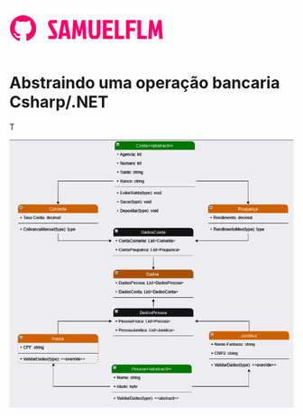 <img src="Image/logo.png" alt="logo_samuelflm">


# Abstraindo uma operação bancaria Csharp/.NET

<p>
T
</p>


</p>

<img src="Image/desafio.png" alt="logo_samuelflm">




